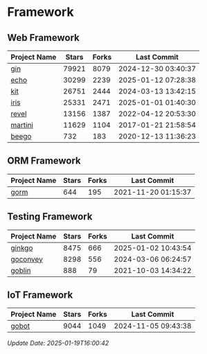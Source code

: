 # Framework

## Web Framework
| Project Name | Stars | Forks | Last Commit |
| ------------ | ----- | ----- | ----------- |
| [gin](https://github.com/gin-gonic/gin) | 79921 | 8079 | 2024-12-30 03:40:37 |
| [echo](https://github.com/labstack/echo) | 30299 | 2239 | 2025-01-12 07:28:38 |
| [kit](https://github.com/go-kit/kit) | 26751 | 2444 | 2024-03-13 13:42:15 |
| [iris](https://github.com/kataras/iris) | 25331 | 2471 | 2025-01-01 01:40:30 |
| [revel](https://github.com/revel/revel) | 13156 | 1387 | 2022-04-12 20:53:30 |
| [martini](https://github.com/go-martini/martini) | 11629 | 1104 | 2017-01-21 21:58:54 |
| [beego](https://github.com/astaxie/beego) | 732 | 183 | 2020-12-13 11:36:23 |

## ORM Framework
| Project Name | Stars | Forks | Last Commit |
| ------------ | ----- | ----- | ----------- |
| [gorm](https://github.com/jinzhu/gorm) | 644 | 195 | 2021-11-20 01:15:37 |

## Testing Framework
| Project Name | Stars | Forks | Last Commit |
| ------------ | ----- | ----- | ----------- |
| [ginkgo](https://github.com/onsi/ginkgo) | 8475 | 666 | 2025-01-02 10:43:54 |
| [goconvey](https://github.com/smartystreets/goconvey) | 8298 | 556 | 2024-03-06 06:24:57 |
| [goblin](https://github.com/franela/goblin) | 888 | 79 | 2021-10-03 14:34:22 |

## IoT Framework
| Project Name | Stars | Forks | Last Commit |
| ------------ | ----- | ----- | ----------- |
| [gobot](https://github.com/hybridgroup/gobot) | 9044 | 1049 | 2024-11-05 09:43:38 |

*Update Date: 2025-01-19T16:00:42*